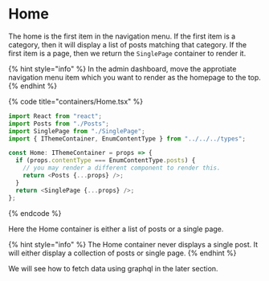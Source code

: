 # Home

The home is the first item in the navigation menu. If the first item is a category, then it will display a list of posts matching that category. If the first item is a page, then we return the `SinglePage` container to render it. 

{% hint style="info" %}
In the admin dashboard,  move the approtiate navigation menu item which you want to render as the homepage to the top.
{% endhint %}

{% code title="containers/Home.tsx" %}
```javascript
import React from "react";
import Posts from "./Posts";
import SinglePage from "./SinglePage";
import { IThemeContainer, EnumContentType } from "../../../types";

const Home: IThemeContainer = props => {
  if (props.contentType === EnumContentType.posts) {
    // you may render a different component to render this.
    return <Posts {...props} />;
  }
  return <SinglePage {...props} />;
};
```
{% endcode %}

Here the Home container is either a list of posts or a single page. 

{% hint style="info" %}
The Home container never displays a single post. It will either display a collection of posts or single page. 
{% endhint %}

We will see how to fetch data using graphql in the later section.


